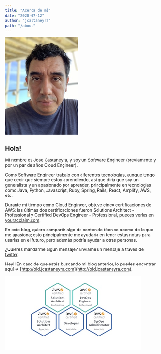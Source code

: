 ```yaml
---
title: "Acerca de mi"
date: "2020-07-12"
author: "jcastaneyra"
path: "/about"
---
```


![me](../images/me.jpg)

## Hola!

Mi nombre es Jose Castaneyra, y soy un Software Engineer (previamente y por un par de años Cloud Engineer).

Como Software Engineer trabajo con diferentes tecnologías, aunque tengo que decir que siempre estoy aprendiendo, así que diría que soy un generalista y un apasionado por aprender, principalmente en tecnologías como Java, Python, Javascript, Ruby, Spring, Rails, React, Amplify, AWS, etc.

Durante mi tiempo como Cloud Engineer, obtuve cinco certificaciones de AWS; las últimas dos certificaciones fueron Solutions Architect - Professional y Certified DevOps Engineer - Professional, puedes verlas en [youracclaim.com](https://youracclaim.com/users/jose-juan-castaneyra-matus).

En este blog, quiero compartir algo de contenido técnico acerca de lo que me apasiona; esto principalmente me ayudaría en tener estas notas para usarlas en el futuro, pero además podría ayudar a otras personas.

¿Quieres mandarme algún mensaje? Envíame un mensaje a través de [twitter](https://twitter.com/jcastaneyra).

Hey!! En caso de que estés buscando mi blog anterior, lo puedes encontrar aquí => [http://old.jcastaneyra.com](http://old.jcastaneyra.com).

![AWS Certs](../images/certs.jpg)